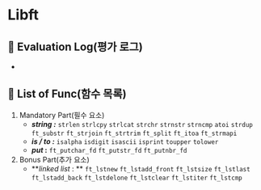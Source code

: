 # Libft  

## :blue_book: Evaluation Log(평가 로그)

+ 

## :blue_book: List of Func(함수 목록)

1. Mandatory Part(필수 요소)
   + **_string :_** `strlen` `strlcpy` `strlcat` `strchr` `strnstr` `strncmp` `atoi` `strdup` `ft_substr` `ft_strjoin` `ft_strtrim` `ft_split` `ft_itoa` `ft_strmapi`
   + **_is / to :_** `isalpha` `isdigit` `isascii` `isprint` `toupper` `tolower`
   + **_put_ :** `ft_putchar_fd` `ft_putstr_fd` `ft_putnbr_fd`
2. Bonus Part(추가 요소)  
   + **_linked list_ : ** `ft_lstnew` `ft_lstadd_front` `ft_lstsize` `ft_lstlast` `ft_lstadd_back` `ft_lstdelone` `ft_lstclear` `ft_lstiter` `ft_lstcmp` 



